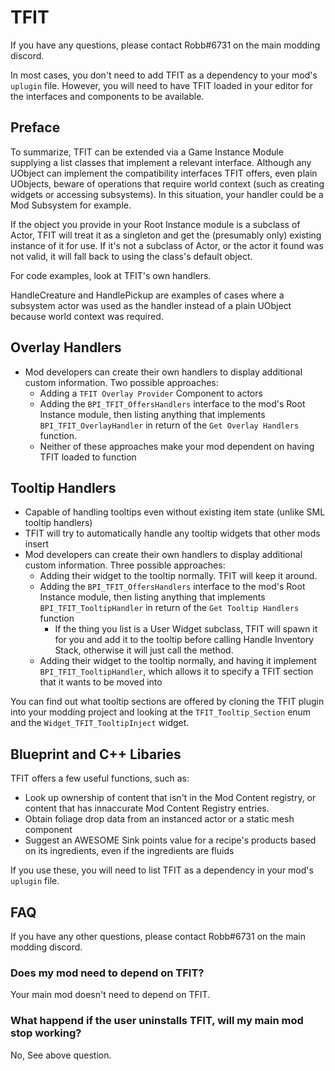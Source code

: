 # TFIT

If you have any questions, please contact Robb#6731 on the main modding discord.

In most cases, you don't need to add TFIT as a dependency to your mod's `uplugin` file.
However, you will need to have TFIT loaded in your editor for the interfaces and components to be available.

## Preface

To summarize, TFIT can be extended via a Game Instance Module supplying a list classes that implement a relevant interface. Although any UObject can implement the compatibility interfaces TFIT offers, even plain UObjects, beware of operations that require world context (such as creating widgets or accessing subsystems). In this situation, your handler could be a Mod Subsystem for example.

If the object you provide in your Root Instance module is a subclass of Actor, TFIT will treat it as a singleton and get the (presumably only) existing instance of it for use. If it's not a subclass of Actor, or the actor it found was not valid, it will fall back to using the class's default object.

For code examples, look at TFIT's own handlers.

HandleCreature and HandlePickup are examples of cases where a subsystem actor was used as the handler instead of a plain UObject because world context was required.

## Overlay Handlers

- Mod developers can create their own handlers to display additional custom information. Two possible approaches:
  - Adding a `TFIT Overlay Provider` Component to actors
  - Adding the `BPI_TFIT_OffersHandlers` interface to the mod's Root Instance module, then listing anything that implements `BPI_TFIT_OverlayHandler` in return of the `Get Overlay Handlers` function.
  - Neither of these approaches make your mod dependent on having TFIT loaded to function

## Tooltip Handlers

- Capable of handling tooltips even without existing item state (unlike SML tooltip handlers)
- TFIT will try to automatically handle any tooltip widgets that other mods insert
- Mod developers can create their own handlers to display additional custom information. Three possible approaches:
  - Adding their widget to the tooltip normally. TFIT will keep it around.
  - Adding the `BPI_TFIT_OffersHandlers` interface to the mod's Root Instance module, then listing anything that implements `BPI_TFIT_TooltipHandler` in return of the `Get Tooltip Handlers` function
    - If the thing you list is a User Widget subclass, TFIT will spawn it for you and add it to the tooltip before calling Handle Inventory Stack, otherwise it will just call the method.
  - Adding their widget to the tooltip normally, and having it implement `BPI_TFIT_TooltipHandler`, which allows it to specify a TFIT section that it wants to be moved into

You can find out what tooltip sections are offered by cloning the TFIT plugin into your modding project and looking at the `TFIT_Tooltip_Section` enum and the `Widget_TFIT_TooltipInject` widget.

## Blueprint and C++ Libaries

TFIT offers a few useful functions, such as:

- Look up ownership of content that isn't in the Mod Content registry, or content that has innaccurate Mod Content Registry entries.
- Obtain foliage drop data from an instanced actor or a static mesh component
- Suggest an AWESOME Sink points value for a recipe's products based on its ingredients, even if the ingredients are fluids

If you use these, you will need to list TFIT as a dependency in your mod's `uplugin` file.

## FAQ

If you have any other questions, please contact Robb#6731 on the main modding discord.

### Does my mod need to depend on TFIT?

Your main mod doesn't need to depend on TFIT.

### What happend if the user uninstalls TFIT, will my main mod stop working?

No, See above question.

